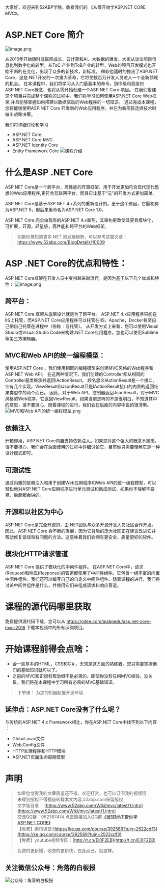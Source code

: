 大家好，欢迎来到52ABP学院，收看我们的 《从零开始学ASP.NET CORE MVC》。

# ASP.NET Core 简介

![image.png](https://upload-images.jianshu.io/upload_images/1979022-3081bbc420a6ffbc.png)

从2015年开始随时互联网成长，云计算和AI、大数据的爆发，大家从谈论项目信息化到数字化的转型，从ToC
产业到ToB产业的转型，Web的项目开发模式也开始不断的在变化，出现了众多的新技术，新标准。
微软也适时的推出了ASP.NET Core，这是.NET开发的一次重大革命，它将使数百万开发人员进入一个全新领域
的机会。
在本课程中，我们将学习从入门最基本的命令，到中级和高级的ASP.NET Core概念，也将从零开始创建一个ASP.NET Core 项目。 
在我们搭建这个项目并完成整个课程的过程中，我们将学习如何使用ASP.NET Core Web框架,并且能够掌握如何搭建以数据驱动的Web程序的一切知识。
通过完成本课程，您将能够使用ASP.NET Core 开发新的Web应用程序，并在为新项目选择技术时做出战略决策。

我们将详细讨论和学习
- ASP.NET Core
- ASP.NET Core MVC
- ASP.NET Identity Core
- Entity Framework Core
![课程介绍](https://upload-images.jianshu.io/upload_images/1979022-c0c6a5d22bda16a1.png)


# 什么是ASP .NET Core

ASP.NET Core是一个跨平台，高性能的开源框架，用于开发更加符合现代现代思想的Web应用程序,更符合互联网平台，而且它让基于“云”的开发方式更加简单。

ASP.NET Core是基于ASP.NET 4.x系列的重新设计的。出于这个原因，它最初称为ASP.NET 5，但后来重命名为ASP.NET Core 1.0。

ASP.NET Core 完全由现有的ASP.NET 4.x重写，其架构更改使其更具模块化，可扩展，开源，轻量级，高性能和跨平台的Web框架。 

> 如果你想知道更多.NET 的发展趋势，可以参考这篇文章：https://www.52abp.com/BlogDetails/10009

# ASP .NET Core的优点和特性：

ASP.NET Core框架在开发人员中变得越来越流行，是因为基于以下几个优点和特性：
![image.png](https://upload-images.jianshu.io/upload_images/1979022-4b67c7da6a070999.png)

##  跨平台：
ASP.NET Core 框架从底层设计就是为了跨平台。 
ASP.NET 4.x应用程序只能在IIS上托管，而ASP.NET Core应用程序可以托管在IIS，Apache，Docker甚至自己把自己托管在进程中（俗称：自托管）。
从开发方式上来看，您可以使用Visual Studio或Visual Studio Code来构建.NET Core应用程序。您也可以使用Sublime等第三方编辑器。

## MVC和Web API的统一编程模型：
使用ASP.NET Core ，我们使用相同的编程模型来创建MVC风格的Web程序和ASP.NET Web API。
在这两种情况下，我们创建的Controller都从相同的Controller基类继承并返回IActionResult。
顾名思义IActionResult是一个接口，它有几个实现。ViewResult和JsonResult只是IActionResult接口的内置的返回结果类型中的两个而已。
因此，对于Web API，控制器返回JsonResult，对于MVC风格的Web程序，它返回ViewResult。如果当前您听的不是很明白，不知道其中的意思，请不要担心，随着课程的进行，我们会在后面的内容中说的很清晰。
![MVC和Web API的统一编程模型.png](https://upload-images.jianshu.io/upload_images/1979022-fa4a225134b68400.png)


## 依赖注入
开箱即用，ASP.NET Core内置支持依赖注入。如果您对这个强大的概念不熟悉，请不要担心，我们会在后面使用的过程中详细讨论它，目前你只需要理解它是一种设计模式即可。

## 可测试性
通过内置的依赖注入和用于创建Web应用程序和Web API的统一编程模型，可以轻松地对ASP.NET Core应用程序进行单元测试和集成测试，如果你不理解不要紧，后面都会讲的。
## 开源和以社区为中心
 ASP.NET Core是完全开源的，由.NET团队与众多开源开发人员社区合作开发。因此，ASP.NET Core 会不断的发展，因为它背后的庞大社区正在建议改进它并帮助修复错误和有问题的方法。这意味着我们会拥有更安全，质量更好的软件。
## 模块化HTTP请求管道
 ASP.NET Core 提供了模块化的中间件组件。 
在ASP.NET Core中，请求(Request)和响应(Response)的管道都使用了中间件组件。它包含一组丰富的内置中间件组件。我们还可以编写自己的自定义中间件组件。随着课程的进行，我们将讨论中间件组件是什么，并使用它们来组成请求和响应管道。

 
# 课程的源代码哪里获取
免费提供源代码下载，您可以从 https://gitee.com/aiabpedu/asp.net-core-mvc-2019 下载本视频中的所有示例项目。 
 
# 开始课程前得会点啥： 
* 会一些基本的HTML，CSS和C＃，无须是这方面的熟练者。您只需要掌握他们的基础知识就可以了。
* 之前的MVC知识很有帮助但不是必需的。即使你没有任何MVC经验，没关系。我们将在本课程中学习所有必需的MVC基础知识。

> 下节课： 为您的机器配置开发环境

 ## 延伸点：ASP.NET Core没有了什么呢？

与传统的ASP.NET 4.x Framework相比，你在ASP.NET Core中找不到以下内容 ：
* Global.asax文件
* Web.Config文件
* HTTP处理程序和HTTP模块
* ASP.NET页面生命周期模型



# 声明

> 如果您觉得我的文章质量还不错，欢迎打赏，也可以订阅我的视频哦 </br>
> 未得到授权不得擅自转载本文内容,52abp.com保留版权</br>
> 文字版目录： [https://www.52abp.com/Wiki/mvc/latest/1.Intro](https://www.52abp.com/Wiki/mvc/latest/1.Intro) </br>
> 交流QQ群：952387474 点击链接加入QQ群[《微软MVP带你学ASP.NET CORE》](https://jq.qq.com/?_wv=1027&k=5nq4PFQ)</br>
> 【收费】腾讯课堂:[https://ke.qq.com/course/392589?tuin=2522cdf3](https://ke.qq.com/course/392589?tuin=2522cdf3) </br>
> 【免费】youtube视频专区：[http://t.cn/Ei0F2EB](http://t.cn/Ei0F2EB) </br>
>
>免费的更新慢，收费的更新快，仅此而已。就这样。 </br>


## 关注微信公众号：角落的白板报
![公众号：角落的白板报](https://upload-images.jianshu.io/upload_images/1979022-f19c505c18160c16.png)